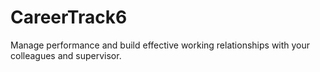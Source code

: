 # CareerTrack6

Manage performance and build effective working relationships with your colleagues and supervisor.
